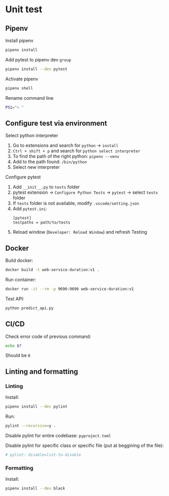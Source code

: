 # Unit test

## Pipenv

Install pipenv

```bash
pipenv install 
```

Add pytest to pipenv dev `group`

```bash
pipenv install --dev pytest
```

Activate pipenv
```bash
pipenv shell
```

Rename command line
```bash
PS1="> "
```

## Configure test via environment

Select python interpreter  
1. Go to extensions and search for `python` → `install`
2. `Ctrl + shift + p` and search for `python select interpreter`
3. To find the path of the right python: `pipenv --venv`
4. Add to the path found: `/bin/python`
5. Select new interpreter

Configure pytest
1. Add `__init__.py` to `tests` folder
2. pytest extension → `Configure Python Tests` → `pytest` → select `tests` folder
3. If `tests` folder is not available, modify `.vscode/setting.json`
4. Add `pytest.ini`:
    ```
    [pytest]
    testpaths = path/to/tests
    ```
5. Reload window (`Developer: Reload Window`) and refresh Testing

## Docker

Build docker:
```bash
docker build -t web-service-duration:v1 .
```

Run container:

```bash
docker run -it --rm -p 9696:9696 web-service-duration:v1
```

Test API:
```python
python predict_api.py
```

## CI/CD

Check error code of previous command:
```bash
echo $?
```

Should be `0`


## Linting and formatting

### Linting

Install:
```bash
pipenv install --dev pylint
```

Run:
```bash
pylint --recursive=y .
```

Disable pylint for entire codebase: `pyproject.toml`

Disable pylint for specific class or specific file (put at beggining of the file): 
```python
# pylint: disable=lint-to-disable
```

### Formatting

Install:
```bash
pipenv install --dev black
```